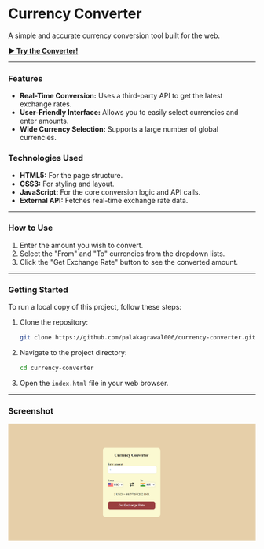 # Currency Converter

A simple and accurate currency conversion tool built for the web.

**[▶️ Try the Converter!](https://palakagrawal006.github.io/currency-converter/)**

---

### Features

* **Real-Time Conversion:** Uses a third-party API to get the latest exchange rates.
* **User-Friendly Interface:** Allows you to easily select currencies and enter amounts.
* **Wide Currency Selection:** Supports a large number of global currencies.

### Technologies Used

* **HTML5:** For the page structure.
* **CSS3:** For styling and layout.
* **JavaScript:** For the core conversion logic and API calls.
* **External API:** Fetches real-time exchange rate data.

---

### How to Use

1.  Enter the amount you wish to convert.
2.  Select the "From" and "To" currencies from the dropdown lists.
3.  Click the "Get Exchange Rate" button to see the converted amount.

---

### Getting Started

To run a local copy of this project, follow these steps:

1.  Clone the repository:
    ```sh
    git clone https://github.com/palakagrawal006/currency-converter.git
    ```
2.  Navigate to the project directory:
    ```sh
    cd currency-converter
    ```
3.  Open the `index.html` file in your web browser.

---

### Screenshot

![Currency Converter Screenshot](images/image.png)
